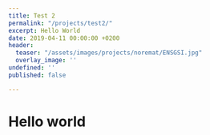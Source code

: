 ```yaml
---
title: Test 2
permalink: "/projects/test2/"
excerpt: Hello World
date: 2019-04-11 00:00:00 +0200
header:
  teaser: "/assets/images/projects/noremat/ENSGSI.jpg"
  overlay_image: ''
undefined: ''
published: false

---
```

# Hello world